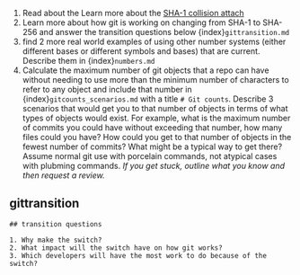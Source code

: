 1. Read about the Learn more about the [SHA-1 collision attach](https://shattered.io/) 
1. Learn more about how git is working on changing from SHA-1 to SHA-256 and answer the transition questions below {index}`gittransition.md`
1. find 2 more real world examples of using other number systems (either different bases or different symbols and bases) that are current. Describe them in {index}`numbers.md`
2. Calculate the maximum number of git objects that a repo can have without needing to use more than the minimum number of characters to refer to any object and include that number in  {index}`gitcounts_scenarios.md`  with a title `# Git counts`. Describe 3 scenarios that would get you to that number of objects in terms of what types of objects would exist. For example, what is the maximum number of commits you could have without exceeding that number, how many files could you have? How could you get to that number of objects in the fewest number of commits? What might be a typical way to get there? Assume normal git use with porcelain commands, not atypical cases with plubming commands. *If you get stuck, outline what you know and then request a review.* 



## gittransition
```
## transition questions

1. Why make the switch?
2. What impact will the switch have on how git works?
3. Which developers will have the most work to do because of the switch?
```

